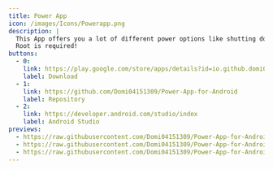 ```yaml
---
title: Power App
icon: /images/Icons/Powerapp.png
description: |
  This App offers you a lot of different power options like shutting down, rebooting, soft rebooting, rebooting into recovery, rebooting into the bootloader, restarting System UI and turning off your screen.<br><br>
  Root is required!
buttons:
  - 0:
    link: https://play.google.com/store/apps/details?id=io.github.domi04151309.powerapp
    label: Download
  - 1:
    link: https://github.com/Domi04151309/Power-App-for-Android
    label: Repository
  - 2:
    link: https://developer.android.com/studio/index
    label: Android Studio
previews:
  - https://raw.githubusercontent.com/Domi04151309/Power-App-for-Android/master/preview.jpg
  - https://raw.githubusercontent.com/Domi04151309/Power-App-for-Android/master/preview2.jpg
  - https://raw.githubusercontent.com/Domi04151309/Power-App-for-Android/master/preview3.jpg
---
```

